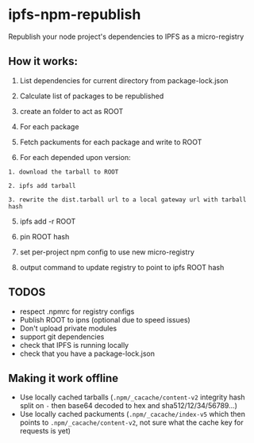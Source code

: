 # ipfs-npm-republish

Republish your node project's dependencies to IPFS as a micro-registry

## How it works:

1. List dependencies for current directory from package-lock.json

2. Calculate list of packages to be republished

3. create an folder to act as ROOT

4. For each package

  1. Fetch packuments for each package and write to ROOT

  2. For each depended upon version:

    1. download the tarball to ROOT

    2. ipfs add tarball

    3. rewrite the dist.tarball url to a local gateway url with tarball hash

5. ipfs add -r ROOT

6. pin ROOT hash

7. set per-project npm config to use new micro-registry

8. output command to update registry to point to ipfs ROOT hash

## TODOS

- respect .npmrc for registry configs
- Publish ROOT to ipns (optional due to speed issues)
- Don't upload private modules
- support git dependencies
- check that IPFS is running locally
- check that you have a package-lock.json

## Making it work offline

- Use locally cached tarballs (`.npm/_cacache/content-v2` integrity hash split on `-` then base64 decoded to hex and sha512/12/34/56789...)
- Use locally cached packuments (`.npm/_cacache/index-v5` which then points to `.npm/_cacache/content-v2`, not sure what the cache key for requests is yet)
